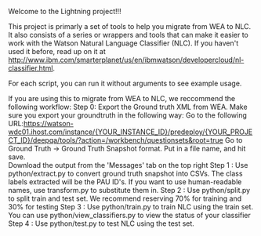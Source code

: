 Welcome to the Lightning project!!!



This project is primarly a set of tools to help you migrate from WEA to NLC. It also consists of a series or wrappers and tools that can make it easier to work with the Watson Natural Language Classifier (NLC). If you haven't used it before, read up on it at http://www.ibm.com/smarterplanet/us/en/ibmwatson/developercloud/nl-classifier.html.



For each script, you can run it without arguments to see example usage.

If you are using this to migrate from WEA to NLC, we reccommend the following workflow:
Step 0: Export the Ground truth XML from WEA. Make sure you export your groundtruth in the following way: 
	Go to the following URL:https://watson-wdc01.ihost.com/instance/{YOUR_INSTANCE_ID}/predeploy/{YOUR_PROJECT_ID}/deepqa/tools/?action=/workbench/questionsets&root=true
	Go to Ground Truth -> Ground Truth Snapshot format. Put in a file name, and hit save.	
	Download the output from the 'Messages' tab on the top right
Step 1 : Use python/extract.py to convert ground truth snapshot into CSVs. The class labels extracted will be the PAU ID's. If you want to use human-readable names, use transform.py to substitute them in. 
Step 2 : Use python/split.py to split train and test set. We recommend reserving 70% for training and 30% for testing
Step 3 : Use python/train.py to train NLC using the train set. You can use python/view_classifiers.py to view the status of your classifier
Step 4 : Use python/test.py to test NLC using the test set. 